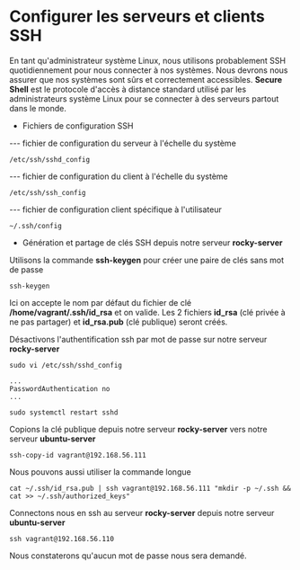 # Configurer les serveurs et clients SSH

En tant qu'administrateur système Linux, nous utilisons probablement SSH quotidiennement pour nous connecter à nos systèmes. Nous devrons nous assurer que nos systèmes sont sûrs et correctement accessibles. **Secure Shell** est le protocole d'accès à distance standard utilisé par les administrateurs système Linux pour se connecter à des serveurs partout dans le monde.

- Fichiers de configuration SSH

--- fichier de configuration du serveur à l'échelle du système

```
/etc/ssh/sshd_config
```

--- fichier de configuration du client à l'échelle du système

```
/etc/ssh/ssh_config
```

--- fichier de configuration client spécifique à l'utilisateur

```
~/.ssh/config
```

- Génération et partage de clés SSH depuis notre serveur **rocky-server**

Utilisons la commande **ssh-keygen** pour créer une paire de clés sans mot de passe

```
ssh-keygen
```

Ici on accepte le nom par défaut du fichier de clé **/home/vagrant/.ssh/id_rsa** et on valide. Les 2 fichiers **id_rsa** (clé privée à ne pas partager) et **id_rsa.pub** (clé publique) seront créés.

Désactivons l'authentification ssh par mot de passe sur notre serveur **rocky-server**

```
sudo vi /etc/ssh/sshd_config
```

```
...
PasswordAuthentication no
...
```

```
sudo systemctl restart sshd
```

Copions la clé publique depuis notre serveur **rocky-server** vers notre serveur **ubuntu-server**

```
ssh-copy-id vagrant@192.168.56.111
```

Nous pouvons aussi utiliser la commande longue

```
cat ~/.ssh/id_rsa.pub | ssh vagrant@192.168.56.111 "mkdir -p ~/.ssh && cat >> ~/.ssh/authorized_keys"
```

Connectons nous en ssh au serveur **rocky-server** depuis notre serveur **ubuntu-server**

```
ssh vagrant@192.168.56.110
```

Nous constaterons qu'aucun mot de passe nous sera demandé.